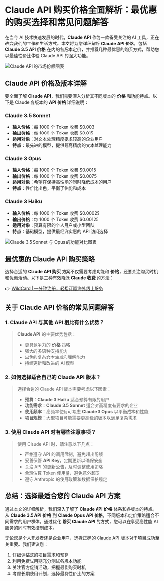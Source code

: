 # Claude API 购买价格全面解析：最优惠的购买选择和常见问题解答

在当今 AI 技术快速发展的时代，**Claude API** 作为一款备受关注的 AI 工具，正在改变我们的工作和生活方式。本文将为您详细解析 **Claude API 价格**，包括 **Claude 3.5 API 价格** 在内的各版本定价，并推荐几种最优惠的购买方式，帮助您以最佳性价比体验 Claude API 的强大功能。

![Claude API 的市场份额图表](https://bbtdd.com/img/95093533.webp)

## Claude API 价格及版本详解

要全面了解 **Claude API**，我们需要深入分析其不同版本的 **价格** 和功能特点。以下是 Claude 各版本的 **API 价格** 详细说明：

### Claude 3.5 Sonnet
- **输入价格**：每 1000 个 Token 收费 $0.003  
- **输出价格**：每 1000 个 Token 收费 $0.015  
- **适用对象**：对文本处理精度要求较高的企业用户  
- **特点**：最先进的模型，提供最高精度的文本处理能力  

### Claude 3 Opus
- **输入价格**：每 1000 个 Token 收费 $0.0015  
- **输出价格**：每 1000 个 Token 收费 $0.0075  
- **适用对象**：希望在保持高性能的同时降低成本的用户  
- **特点**：性价比出色，平衡了性能和成本  

### Claude 3 Haiku
- **输入价格**：每 1000 个 Token 收费 $0.00025  
- **输出价格**：每 1000 个 Token 收费 $0.00125  
- **适用对象**：预算有限的个人用户或小型团队  
- **特点**：基础模型，提供最经济实惠的 API 访问选择  

![Claude 3.5 Sonnet 与 Opus 的功能对比图表](https://bbtdd.com/img/019916827688.webp)

## 最优惠的 Claude API 购买策略

选择合适的 **Claude API 购买** 方案不仅需要考虑功能和 **价格**，还要关注购买时机和优惠活动。以下是三种有效降低 **Claude 收费** 的方法：

👉 [WildCard | 一分钟注册，轻松订阅海外线上服务](https://bbtdd.com/WildCard)

## 关于 Claude API 价格的常见问题解答

### 1. Claude API 与其他 API 相比有什么优势？
> **Claude API** 的主要优势包括：
> - 更具竞争力的 **价格** 策略  
> - 强大的多语种支持能力  
> - 出色的复杂文本生成和理解能力  
> - 持续更新和改进的 AI 模型  

### 2. 如何选择适合自己的 Claude API 版本？
> 选择合适的 Claude API 版本需要考虑以下因素：
> - **预算**：**Claude 3 Haiku** 适合预算有限的用户  
> - **功能需求**：**Claude 3.5 Sonnet** 适合对高精度有要求的企业  
> - **使用频率**：高频率使用可考虑 **Claude 3 Opus** 以平衡成本和性能  
> - **项目规模**：大型项目可能需要更高级的版本以满足复杂需求  

### 3. 使用 Claude API 时有哪些注意事项？
> 使用 Claude API 时，请注意以下几点：
> - 严格遵守 API 的调用限制，避免超出配额  
> - 妥善保管 **API Key**，定期更新以确保安全  
> - 关注 API 的更新公告，及时调整使用策略  
> - 合理估算 Token 使用量，避免意外超支  
> - 遵守 Anthropic 的使用政策和数据保护规定  

## 总结：选择最适合您的 Claude API 方案

通过本文的详细解析，我们深入了解了 **Claude API 价格** 体系和各版本的特点。从 **Claude 3.5 API 价格** 到 **Claude Opus API 价格**，不同版本和定价策略适合不同需求的用户群体。通过优化 **购买 Claude API** 的方式，您可以在享受高性能 AI 服务的同时有效控制成本。

无论您是个人开发者还是企业用户，选择正确的 Claude API 版本对于项目成功至关重要。我们建议您：
1. 仔细评估您的项目需求和预算  
2. 利用免费试用期充分测试各版本功能  
3. 关注官方促销活动，把握最佳购买时机  
4. 考虑长期使用计划，选择最具性价比的方案